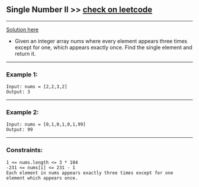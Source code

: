 ## Single Number II >> [check on leetcode](https://leetcode.com/problems/single-number-ii/description/)
----
[Solution here](./solution.md)

- Given an integer array nums where every element appears three times except for one, which appears exactly once. Find the single element and return it.


----

 

### Example 1:
```
Input: nums = [2,2,3,2]
Output: 3
```
----

### Example 2:
```
Input: nums = [0,1,0,1,0,1,99]
Output: 99
```
----




### Constraints:
```
1 <= nums.length <= 3 * 104
-231 <= nums[i] <= 231 - 1
Each element in nums appears exactly three times except for one element which appears once.
```